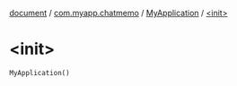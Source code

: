 [document](../../index.md) / [com.myapp.chatmemo](../index.md) / [MyApplication](index.md) / [&lt;init&gt;](./-init-.md)

# &lt;init&gt;

`MyApplication()`